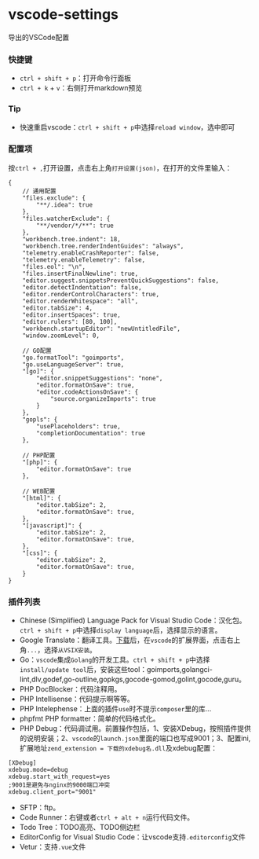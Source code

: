 # vscode-settings
导出的VSCode配置


### 快捷键
- `ctrl + shift + p`：打开命令行面板
- `ctrl + k` + `v`：右侧打开markdown预览


### Tip
- 快速重启vscode：`ctrl + shift + p`中选择`reload window`，选中即可


### 配置项
按`ctrl + ,`打开设置，点击右上角`打开设置(json)`，在打开的文件里输入：

```
{
    // 通用配置
    "files.exclude": {
        "**/.idea": true
    },
    "files.watcherExclude": {
        "**/vendor/*/**": true
    },
    "workbench.tree.indent": 18,
    "workbench.tree.renderIndentGuides": "always",
    "telemetry.enableCrashReporter": false,
    "telemetry.enableTelemetry": false,
    "files.eol": "\n",
    "files.insertFinalNewline": true,
    "editor.suggest.snippetsPreventQuickSuggestions": false,
    "editor.detectIndentation": false,
    "editor.renderControlCharacters": true,
    "editor.renderWhitespace": "all",
    "editor.tabSize": 4,
    "editor.insertSpaces": true,
    "editor.rulers": [80, 100],
    "workbench.startupEditor": "newUntitledFile",
    "window.zoomLevel": 0,

    // GO配置
    "go.formatTool": "goimports",
    "go.useLanguageServer": true,
    "[go]": {
        "editor.snippetSuggestions": "none",
        "editor.formatOnSave": true,
        "editor.codeActionsOnSave": {
            "source.organizeImports": true
        }
    },
    "gopls": {
        "usePlaceholders": true,
        "completionDocumentation": true
    },
    
    // PHP配置
    "[php]": {
        "editor.formatOnSave": true
    },

    // WEB配置
    "[html]": {
        "editor.tabSize": 2,
        "editor.formatOnSave": true,
    },
    "[javascript]": {
        "editor.tabSize": 2,
        "editor.formatOnSave": true,
    },
    "[css]": {
        "editor.tabSize": 2,
        "editor.formatOnSave": true,
    }
}
```


### 插件列表
- Chinese (Simplified) Language Pack for Visual Studio Code：汉化包。`ctrl + shift + p`中选择`display language`后，选择显示的语言。
- Google Translate：翻译工具。[下载](https://github.com/marx88/vsc-google-translate/releases)后，在`vscode`的扩展界面，点击右上角`...`，选择`从VSIX安装`。
- Go：`vscode`集成`Golang`的开发工具。`ctrl + shift + p`中选择`install/update tool`后，安装这些tool：goimports,golangci-lint,dlv,godef,go-outline,gopkgs,gocode-gomod,golint,gocode,guru。
- PHP DocBlocker：代码注释用。
- PHP Intellisense：代码提示啊等等。
- PHP Intelephense：上面的插件`use`时不提示`composer`里的库...
- phpfmt PHP formatter：简单的代码格式化。
- PHP Debug：代码调试用。前置操作包括，1、安装XDebug，按照插件提供的说明安装；2、`vscode`的`launch.json`里面的端口也写成9001；3、配置ini,扩展地址`zend_extension = 下载的xdebug名.dll`及xdebug配置：
```
[XDebug]
xdebug.mode=debug
xdebug.start_with_request=yes
;9001是避免与nginx的9000端口冲突
xdebug.client_port="9001"
```
- SFTP：ftp。
- Code Runner：右键或者`ctrl + alt + n`运行代码文件。
- Todo Tree：TODO高亮、TODO侧边栏
- EditorConfig for Visual Studio Code：让vscode支持`.editorconfig`文件
- Vetur：支持`.vue`文件

